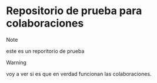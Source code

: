 # Repositorio de prueba para colaboraciones
>[!NOTE]
>este es un reporitorio de prueba

>[!Warning]
> voy a ver si es que en verdad funcionan las colaboraciones.
